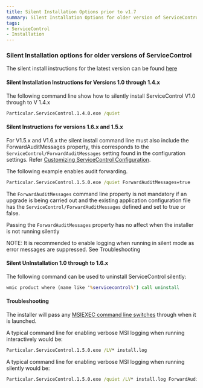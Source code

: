 ```yaml
---
title: Silent Installation Options prior to v1.7
summary: Silent Installation Options for older version of ServiceControl
tags:
- ServiceControl
- Installation
---
```


### Silent Installation options for older versions of ServiceControl 

The silent install instructions for the latest version can be found [here](installation-silent.md)   

#### Silent Installation Instructions for Versions 1.0 through 1.4.x

The following command line show how to silently install ServiceControl V1.0 through to V 1.4.x

```bat
Particular.ServiceControl.1.4.0.exe /quiet 
```

#### Silent Instructions for versions 1.6.x and 1.5.x

For V1.5.x and V1.6.x the silent install command line must also include the ForwardAuditMessages property, this corresponds to the `ServiceControl/ForwardAuditMessages` setting found in the configuration settings.  Refer [Customizing ServiceControl Configuration](creating-config-file.md). 

The following example enables audit forwarding.

```bat
Particular.ServiceControl.1.5.0.exe /quiet ForwardAuditMessages=true
```

The `ForwardAuditMessages` command line property is not mandatory if an upgrade is being carried out and the existing application configuration file has the `ServiceControl/ForwardAuditMessages` defined and set to true or false.  

Passing the `ForwardAuditMessages` property has no affect when the installer is not running silently  

NOTE: It is recommended to enable logging when running in silent mode as error messages are suppressed. See Troubleshooting


#### Silent UnInstallation 1.0 through to 1.6.x

The following command can be used to uninstall ServiceControl silently:

```bat
wmic product where (name like '%servicecontrol%') call uninstall
```

#### Troubleshooting

The installer will pass any [MSIEXEC command line switches](https://technet.microsoft.com/en-us/library/cc759262%28v=ws.10%29.aspx) through when it is launched.

A typical command line for enabling verbose MSI logging when running interactively would be:

```bat
Particular.ServiceControl.1.5.0.exe /LV* install.log  
```

A typical command line for enabling verbose MSI logging when running silently would be:

```bat
Particular.ServiceControl.1.5.0.exe /quiet /LV* install.log ForwardAuditMessages=true
```